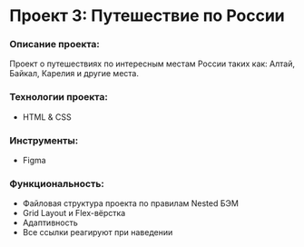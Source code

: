 # Проект 3: Путешествие по России

### Описание проекта:
Проект о путешествиях по интересным местам России таких как: Алтай, Байкал, Карелия и другие местa.

### Технологии проекта:
* HTML & CSS

### Инструменты:
* Figma

### Функциональность:
* Файловая структура проекта по правилам Nested БЭМ
* Grid Layout и Flex-вёрстка
* Адаптивность 
* Все ссылки реагируют при наведении 

